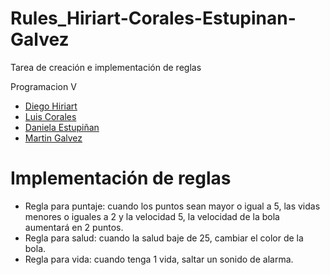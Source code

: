 # Rules_Hiriart-Corales-Estupinan-Galvez
Tarea de creación e implementación de reglas

Programacion V
- [Diego Hiriart](https://github.com/Diego-Hiriart)
- [Luis Corales](https://github.com/LuisCorales)
- [Daniela Estupiñan](https://github.com/Daniela-Estupinan)
- [Martin Galvez](https://github.com/MGA1398)

# Implementación de reglas
- Regla para puntaje: cuando los puntos sean mayor o igual a 5, las vidas menores o iguales a 2 y la velocidad 5, la velocidad de la bola aumentará en 2 puntos.
- Regla para salud: cuando la salud baje de 25, cambiar el color de la bola.
- Regla para vida: cuando tenga 1 vida, saltar un sonido de alarma.
